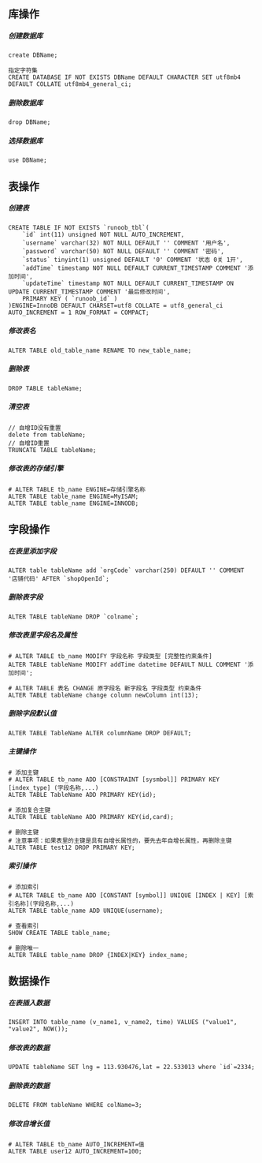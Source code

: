 ## 库操作

##### 创建数据库

```
create DBName;

指定字符集
CREATE DATABASE IF NOT EXISTS DBName DEFAULT CHARACTER SET utf8mb4 DEFAULT COLLATE utf8mb4_general_ci;
```

##### 删除数据库

```
drop DBName;
```

##### 选择数据库

```
use DBName;
```

## 表操作

##### 创建表

```
CREATE TABLE IF NOT EXISTS `runoob_tbl`(
    `id` int(11) unsigned NOT NULL AUTO_INCREMENT,
    `username` varchar(32) NOT NULL DEFAULT '' COMMENT '用户名',
    `password` varchar(50) NOT NULL DEFAULT '' COMMENT '密码',
    `status` tinyint(1) unsigned DEFAULT '0' COMMENT '状态 0关 1开',
    `addTime` timestamp NOT NULL DEFAULT CURRENT_TIMESTAMP COMMENT '添加时间',
    `updateTime` timestamp NOT NULL DEFAULT CURRENT_TIMESTAMP ON UPDATE CURRENT_TIMESTAMP COMMENT '最后修改时间',
    PRIMARY KEY ( `runoob_id` )
)ENGINE=InnoDB DEFAULT CHARSET=utf8 COLLATE = utf8_general_ci AUTO_INCREMENT = 1 ROW_FORMAT = COMPACT;
```

##### 修改表名

```
ALTER TABLE old_table_name RENAME TO new_table_name;
```

##### 删除表

```
DROP TABLE tableName;
```

##### 清空表

```
// 自增ID没有重置
delete from tableName;
// 自增ID重置
TRUNCATE TABLE tableName;
```

##### 修改表的存储引擎

```
# ALTER TABLE tb_name ENGINE=存储引擎名称
ALTER TABLE table_name ENGINE=MyISAM;
ALTER TABLE table_name ENGINE=INNODB;
```

## 字段操作

##### 在表里添加字段

```
ALTER table tableName add `orgCode` varchar(250) DEFAULT '' COMMENT '店铺代码' AFTER `shopOpenId`;
```

##### 删除表字段

```
ALTER TABLE tableName DROP `colname`;
```

##### 修改表里字段名及属性

```
# ALTER TABLE tb_name MODIFY 字段名称 字段类型 [完整性约束条件]
ALTER TABLE tableName MODIFY addTime datetime DEFAULT NULL COMMENT '添加时间';

# ALTER TABLE 表名 CHANGE 原字段名 新字段名 字段类型 约束条件
ALTER TABLE tableName change column newColumn int(13);
```

##### 删除字段默认值

```
ALTER TABLE TableName ALTER columnName DROP DEFAULT;
```

##### 主键操作

```
# 添加主键
# ALTER TABLE tb_name ADD [CONSTRAINT [sysmbol]] PRIMARY KEY [index_type] (字段名称,...)
ALTER TABLE TableName ADD PRIMARY KEY(id);

# 添加复合主键
ALTER TABLE tableName ADD PRIMARY KEY(id,card);

# 删除主键
# 注意事项：如果表里的主键是具有自增长属性的，要先去年自增长属性，再删除主键
ALTER TABLE test12 DROP PRIMARY KEY;
```

##### 索引操作

```
# 添加索引
# ALTER TABLE tb_name ADD [CONSTANT [symbol]] UNIQUE [INDEX | KEY] [索引名称](字段名称,...)
ALTER TABLE table_name ADD UNIQUE(username);

# 查看索引
SHOW CREATE TABLE table_name;

# 删除唯一
ALTER TABLE table_name DROP {INDEX|KEY} index_name;
```

## 数据操作

##### 在表插入数据

```
INSERT INTO table_name (v_name1, v_name2, time) VALUES ("value1", "value2", NOW());
```

##### 修改表的数据

```
UPDATE tableName SET lng = 113.930476,lat = 22.533013 where `id`=2334;
```

##### 删除表的数据

```
DELETE FROM tableName WHERE colName=3;
```

##### 修改自增长值

```
# ALTER TABLE tb_name AUTO_INCREMENT=值
ALTER TABLE user12 AUTO_INCREMENT=100;
```

